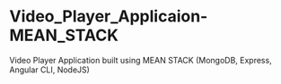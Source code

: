 # Video_Player_Applicaion-MEAN_STACK
Video Player Application built using MEAN STACK (MongoDB, Express, Angular CLI, NodeJS)

